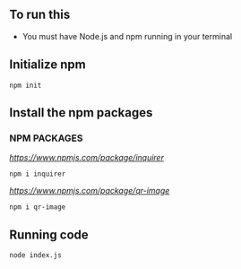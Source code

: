 ## To run this
- You must have Node.js and npm running in your terminal

## Initialize npm
```
npm init
```

## Install the npm packages

### NPM PACKAGES

_https://www.npmjs.com/package/inquirer_
```
npm i inquirer
```

_https://www.npmjs.com/package/qr-image_
```
npm i qr-image
```

## Running code

```
node index.js
```
